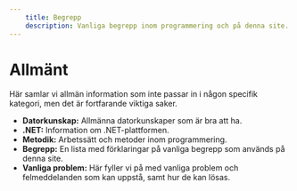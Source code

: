 ```yaml
---
    title: Begrepp
    description: Vanliga begrepp inom programmering och på denna site.
---
```


# Allmänt

Här samlar vi allmän information som inte passar in i någon specifik kategori, men det är fortfarande viktiga saker.

* **Datorkunskap:** Allmänna datorkunskaper som är bra att ha.
* **.NET:** Information om .NET-plattformen.
* **Metodik:** Arbetssätt och metoder inom programmering.
* **Begrepp:** En lista med förklaringar på vanliga begrepp som används på denna site.
* **Vanliga problem:** Här fyller vi på med vanliga problem och felmeddelanden som kan uppstå, samt hur de kan lösas.